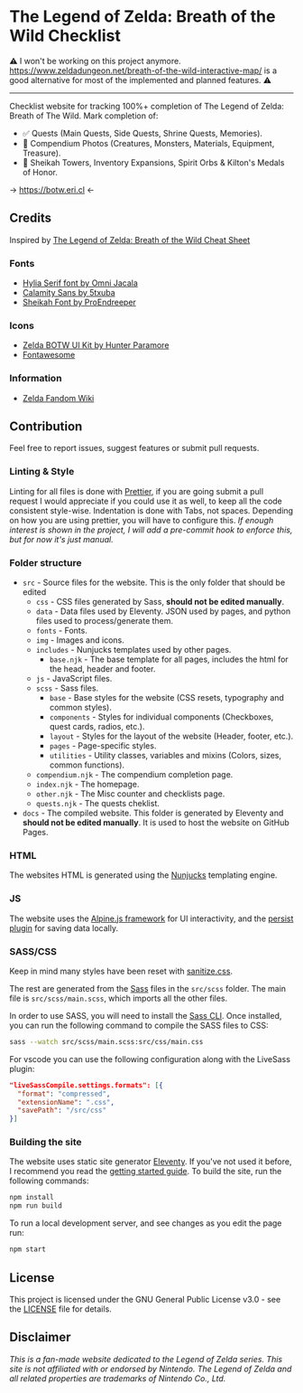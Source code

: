 # The Legend of Zelda: Breath of the Wild Checklist

⚠️ I won't be working on this project anymore. <https://www.zeldadungeon.net/breath-of-the-wild-interactive-map/> is a good alternative for most of the implemented and planned features. ⚠️

---

Checklist website for tracking 100%+ completion of The Legend of Zelda: Breath of The Wild. Mark completion of:

- ✅ Quests (Main Quests, Side Quests, Shrine Quests, Memories).
- 🚧 Compendium Photos (Creatures, Monsters, Materials, Equipment, Treasure).
- 🚧 Sheikah Towers, Inventory Expansions, Spirit Orbs & Kilton's Medals of Honor.

→ <https://botw.eri.cl> ←

## Credits

Inspired by [The Legend of Zelda: Breath of the Wild Cheat Sheet](https://iversc.github.io/breath-of-the-wild-cheat-sheet/)

### Fonts

- [Hylia Serif font by Omni Jacala](https://artsyomni.com/hyliaserif)
- [Calamity Sans by 5txuba](https://www.reddit.com/r/zelda/comments/5txuba/breath_of_the_wild_ui_font/)
- [Sheikah Font by ProEndreeper](https://www.deviantart.com/proendreeper/art/Sheikah-Font-Full-Numbers-Letters-Symbols-1-2-659273276)

### Icons

- [Zelda BOTW UI Kit by Hunter Paramore](https://www.figma.com/@hparamore)
- [Fontawesome](https://fontawesome.com)
  
### Information

- [Zelda Fandom Wiki](https://zelda.fandom.com/wiki/100%25_Completion)

## Contribution

Feel free to report issues, suggest features or submit pull requests.

### Linting & Style

Linting for all files is done with [Prettier](https://prettier.io), if you are going submit a pull request I would appreciate if you could use it as well, to keep all the code consistent style-wise. Indentation is done with Tabs, not spaces. Depending on how you are using prettier, you will have to configure this. *If enough interest is shown in the project, I will add a pre-commit hook to enforce this, but for now it's just manual.*

### Folder structure

- `src` - Source files for the website. This is the only folder that should be edited
  - `css` - CSS files generated by Sass, **should not be edited manually**.
  - `data` - Data files used by Eleventy. JSON used by pages, and python files used to process/generate them.
  - `fonts` - Fonts.
  - `img` - Images and icons.
  - `includes` - Nunjucks templates used by other pages.
    - `base.njk` - The base template for all pages, includes the html for the head, header and footer.
  - `js` - JavaScript files.
  - `scss` - Sass files.
    - `base` - Base styles for the website (CSS resets, typography and common styles).
    - `components` - Styles for individual components (Checkboxes, quest cards, radios, etc.).
    - `layout` - Styles for the layout of the website (Header, footer, etc.).
    - `pages` - Page-specific styles.
    - `utilities` - Utility classes, variables and mixins (Colors, sizes, common functions).
  - `compendium.njk` - The compendium completion page.
  - `index.njk` - The homepage.
  - `other.njk` - The Misc counter and checklists page.
  - `quests.njk` - The quests cheklist.
- `docs` - The compiled website. This folder is generated by Eleventy and **should not be edited manually**. It is used to host the website on GitHub Pages.

### HTML

The websites HTML is generated using the [Nunjucks](https://mozilla.github.io/nunjucks/) templating engine.

### JS

The website uses the [Alpine.js framework](https://alpinejs.dev) for UI interactivity, and the [persist plugin](https://alpinejs.dev/plugins/persist) for saving data locally.

### SASS/CSS

Keep in mind many styles have been reset with [sanitize.css](https://github.com/csstools/sanitize.css).

The rest are generated from the [Sass](https://sass-lang.com) files in the `src/scss` folder. The main file is `src/scss/main.scss`, which imports all the other files.

In order to use SASS, you will need to install the [Sass CLI](https://sass-lang.com/install). Once installed, you can run the following command to compile the SASS files to CSS:

```bash
sass --watch src/scss/main.scss:src/css/main.css
```

For vscode you can use the following configuration along with the LiveSass plugin:

```json
"liveSassCompile.settings.formats": [{
  "format": "compressed",
  "extensionName": ".css",
  "savePath": "/src/css"
}]
```

### Building the site

The website uses static site generator [Eleventy](https://www.11ty.dev). If you've not used it before, I recommend you read the [getting started guide](https://www.11ty.dev/docs/getting-started/). To build the site, run the following commands:

```bash
npm install
npm run build
```

To run a local development server, and see changes as you edit the page run:

```bash
npm start
```

## License

This project is licensed under the GNU General Public License v3.0 - see the [LICENSE](LICENSE) file for details.

## Disclaimer

*This is a fan-made website dedicated to the Legend of Zelda series. This site is not affiliated with or endorsed by Nintendo. The Legend of Zelda and all related properties are trademarks of Nintendo Co., Ltd.*
